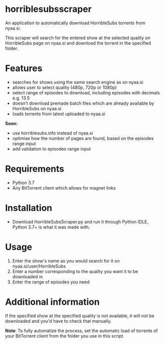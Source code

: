 # horriblesubsscraper
An application to automatically download HorribleSubs torrents from nyaa.si.

This scraper will search for the entered show at the selected quality on HorribleSubs page on nyaa.si and download the torrent in the specified folder.

# Features
* searches for shows using the same search engine as on nyaa.si
* allows user to select quality (480p, 720p or 1080p)
* select range of episodes to download, including episodes with decimals e.g. 13.5
* doesn't download premade batch files which are already available by HorribleSubs on nyaa.si
* loads torrents from latest uploaded to nyaa.si

**Soon:**
* use horriblesubs.info instead of nyaa.si
* optimise how the number of pages are found, based on the episodes range input
* add validation to episodes range input

# Requirements
* Python 3.7
* Any BitTorrent client which allows for magnet links

# Installation
* Download HorribleSubsScraper.py and run it through Python IDLE, Python 3.7+ is what it was made with.

# Usage
1. Enter the show's name as you would search for it on nyaa.si/user/HorribleSubs
2. Enter a number corresponding to the quality you want it to be downloaded in
3. Enter the range of episodes you need

# Additional information
If the specified show at the specified quality is not available, it will not be downloaded and you'd have to check that manually.

**Note**: To fully automatize the process, set the automatic load of torrents of your BitTorrent client from the folder you use in this script.
